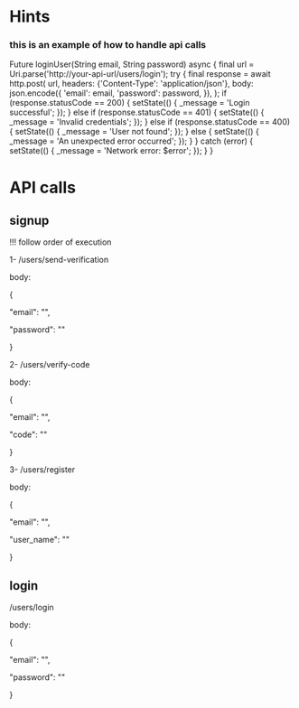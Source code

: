 
# Hints

### this is an example of how to handle api calls

Future<void> loginUser(String email, String password) async {
  final url = Uri.parse('http://your-api-url/users/login');
  try {
    final response = await http.post(
      url,
      headers: {'Content-Type': 'application/json'},
      body: json.encode({
        'email': email,
        'password': password,
      }),
    );
    if (response.statusCode == 200) {
      setState(() {
        _message = 'Login successful';
      });
    } else if (response.statusCode == 401) {
      setState(() {
        _message = 'Invalid credentials';
      });
    } else if (response.statusCode == 400) {
      setState(() {
        _message = 'User not found';
      });
    } else {
      setState(() {
        _message = 'An unexpected error occurred';
      });
    }
  } catch (error) {
    setState(() {
      _message = 'Network error: $error';
    });
  }
}


# API calls

## signup

!!! follow order of execution

1-
/users/send-verification

body:

{

  "email": "",
  
  "password": ""
  
}

2-
/users/verify-code

body:

{

  "email": "",
  
  "code": ""
  
}

3-
/users/register

body:

{

  "email": "",

  "user_name": ""

}


## login

/users/login

body:

{

  "email": "",

  "password": ""

}

